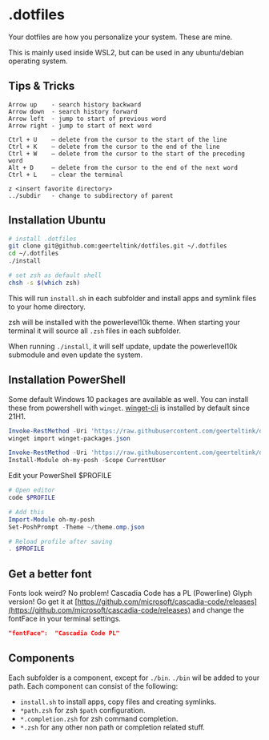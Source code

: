 # .dotfiles

Your dotfiles are how you personalize your system. These are mine.

This is mainly used inside WSL2, but can be used in any ubuntu/debian operating system.

## Tips & Tricks

```text
Arrow up    - search history backward
Arrow down  - search history forward
Arrow left  - jump to start of previous word
Arrow right - jump to start of next word

Ctrl + U    – delete from the cursor to the start of the line
Ctrl + K    – delete from the cursor to the end of the line
Ctrl + W    – delete from the cursor to the start of the preceding word
Alt + D     – delete from the cursor to the end of the next word
Ctrl + L    – clear the terminal

z <insert favorite directory>
../subdir   - change to subdirectory of parent
```

## Installation Ubuntu

```bash
# install .dotfiles
git clone git@github.com:geerteltink/dotfiles.git ~/.dotfiles
cd ~/.dotfiles
./install

# set zsh as default shell
chsh -s $(which zsh)
```

This will run `install.sh` in each subfolder and install apps and symlink files to your home directory.

zsh will be installed with the powerlevel10k theme. When starting your terminal it will source all `.zsh` files in each subfolder.

When running `./install`, it will self update, update the powerlevel10k submodule and even update the system.

## Installation PowerShell

Some default Windows 10 packages are available as well. You can install these from powershell with `winget`.
[winget-cli](https://github.com/microsoft/winget-cli#readme) is installed by default since 21H1.

```powershell
Invoke-RestMethod -Uri 'https://raw.githubusercontent.com/geerteltink/dotfiles/main/winget-packages.json' -OutFile 'winget-packages.json'
winget import winget-packages.json
```

```powershell
Invoke-RestMethod -Uri 'https://raw.githubusercontent.com/geerteltink/dotfiles/main/oh-my-posh/theme.omp.json' -OutFile 'theme.omp.json'
Install-Module oh-my-posh -Scope CurrentUser
```

Edit your PowerShell $PROFILE

```powershell
# Open editor
code $PROFILE

# Add this
Import-Module oh-my-posh
Set-PoshPrompt -Theme ~/theme.omp.json

# Reload profile after saving
. $PROFILE
```

## Get a better font

Fonts look weird? No problem! Cascadia Code has a PL (Powerline) Glyph version! Go get it at [https://github.com/microsoft/cascadia-code/releases](https://github.com/microsoft/cascadia-code/releases) and change the fontFace in your terminal settings.

```json
"fontFace":  "Cascadia Code PL"
```

## Components

Each subfolder is a component, except for `./bin`. `./bin` wil be added to your path.
Each component can consist of the following:

- `install.sh` to install apps, copy files and creating symlinks.
- `*path.zsh` for zsh `$path` configuration.
- `*.completion.zsh` for zsh command completion.
- `*.zsh` for any other non path or completion related stuff.

